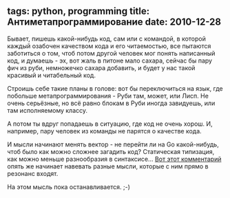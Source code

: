 tags: python, programming
title:  Антиметапрограммирование
date: 2010-12-28
----

Бывает, пишешь какой-нибудь код, сам или с командой, в которой каждый
озабочен качеством кода и его читаемостью, все пытаются заботиться о
том, чтоб потом другой человек мог понять написанный код, и думаешь -
эх, вот жаль в питоне мало сахара, сейчас бы пару фич из руби,
немножечко сахара добавить, и будет у нас такой красивый и читабельный
код.

Строишь себе такие планы в голове: вот бы переключиться на язык, где
побольше метапрограммирования - Руби там, может, или Лисп. Не очень
серьёзные, но всё равно блокам в Руби иногда завидуешь, или там
исполняемому классу.

А потом ты вдруг попадаешь в ситуацию, где код не очень хорош. И,
например, пару человек из команды не парятся о качестве кода.

И мысли начинают менять вектор - не перейти ли на Go какой-нибудь, чтоб
было как можно сложнее загадить код? Статическая типизация, как можно
меньше разнообразия в синтаксисе... [Вот этот
комментарий](http://news.ycombinator.org/item?id=2034176) опять же
начинает навевать разные мысли, которые с ним прямо в резонанс входят.

На этом мысль пока останавливается. ;-)
